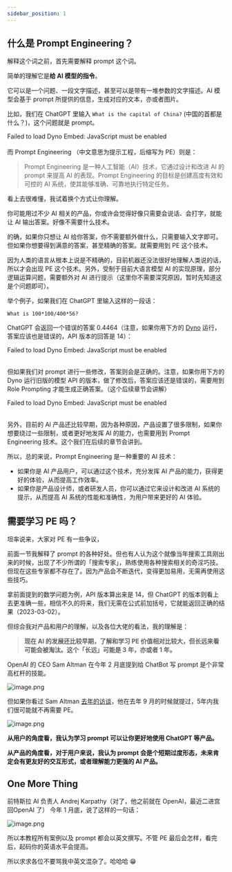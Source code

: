 ```yaml
---
sidebar_position: 1
---
```

<head>
  <script defer="defer" src="https://embed.trydyno.com/embedder.js"></script>
  <link href="https://embed.trydyno.com/embedder.css" rel="stylesheet" />
</head>


## 什么是 Prompt Engineering？

解释这个词之前，首先需要解释 prompt 这个词。

简单的理解它是**给 AI 模型的指令**。

它可以是一个问题、一段文字描述，甚至可以是带有一堆参数的文字描述。AI 模型会基于 prompt 所提供的信息，生成对应的文本，亦或者图片。

比如，我们在 ChatGPT 里输入 `What is the capital of China?` (中国的首都是什么？)，这个问题就是 prompt。

<div trydyno-embed="" openai-model="text-davinci-003" initial-prompt="What is the capital of China?" initial-response="The capital of China is Beijing. " max-tokens="256" box-rows="3" model-temp="0.7" top-p="1">
    <noscript>Failed to load Dyno Embed: JavaScript must be enabled</noscript>
</div>

<br/>
而 Prompt Engineering （中文意思为提示工程，后缩写为 PE）则是：

> Prompt Engineering 是一种人工智能（AI）技术，它通过设计和改进 AI 的 prompt 来提高 AI 的表现。Prompt Engineering 的目标是创建高度有效和可控的 AI 系统，使其能够准确、可靠地执行特定任务。

看上去很难懂，我试着换个方式让你理解。

你可能用过不少 AI 相关的产品，你或许会觉得好像只需要会说话、会打字，就能让 AI 输出答案。好像不需要什么技术。

的确，如果你只想让 AI 给你答案，你不需要额外做什么，只需要输入文字即可。但如果你想要得到满意的答案，甚至精确的答案。就需要用到 PE 这个技术。

因为人类的语言从根本上说是不精确的，目前机器还没法很好地理解人类说的话，所以才会出现 PE 这个技术。另外，受制于目前大语言模型 AI 的实现原理，部分逻辑运算问题，需要额外对 AI 进行提示（这里你不需要深究原因，暂时先知道这是个问题即可）。

举个例子，如果我们在 ChatGPT 里输入这样的一段话：

```other
What is 100*100/400*56?
```

ChatGPT 会返回一个错误的答案 0.4464（注意，如果你用下方的 [Dyno](https://trydyno.com/) 运行，答案应该也是错误的，API 版本的回答是 14）：

<div trydyno-embed="" openai-model="text-davinci-003" initial-prompt="What is 100*100/400*56?" initial-response="To solve this problem, we need to follow the order of operations, which is PEMDAS (parentheses, exponents, multiplication/division, addition/subtraction). In this case, there are no parentheses or exponents, so we perform multiplication and division from left to right before performing addition and subtraction.100*100/400*56 = (100*100)/(400*56) (Perform multiplication and division from left to right)= 10,000/22,400 = 0.4464 (Divide 10,000 by 22,400)Therefore, 100100/40056 = 0.4464." max-tokens="256" box-rows="3" model-temp="0.7" top-p="1">
    <noscript>Failed to load Dyno Embed: JavaScript must be enabled</noscript>
</div>

<br/>

但如果我们对 prompt 进行一些修改，答案则会是正确的。注意，如果你用下方的 Dyno 运行旧版的模型 API 的版本，做了修改后，答案应该还是错误的，需要用到 Role Prompting 才能生成正确答案。（这个后续章节会讲解）

<div trydyno-embed="" openai-model="text-davinci-003" initial-prompt="What is (100*100)/400*56?" initial-response="(100*100)/400*56 = (100*100/400)*56 (Perform multiplication and division from left to right, applying the associative property of multiplication)= 25*56 = 1400 (Simplify by performing multiplication)" max-tokens="256" box-rows="3" model-temp="0.7" top-p="1">
    <noscript>Failed to load Dyno Embed: JavaScript must be enabled</noscript>
</div>

<br/>

另外，目前的 AI 产品还比较早期，因为各种原因，产品设置了很多限制，如果你想要绕过一些限制，或者更好地发挥 AI 的能力，也需要用到 Prompt Engineering 技术。这个我们在后续的章节会讲到。

所以，总的来说，Prompt Engineering 是一种重要的 AI 技术：

- 如果你是 AI 产品用户，可以通过这个技术，充分发挥 AI 产品的能力，获得更好的体验，从而提高工作效率。
- 如果你是产品设计师，或者研发人员，你可以通过它来设计和改进 AI 系统的提示，从而提高 AI 系统的性能和准确性，为用户带来更好的 AI 体验。

## 需要学习 PE 吗？

坦率说来，大家对 PE 有一些争议，

前面一节我解释了 prompt 的各种好处。但也有人认为这个就像当年搜索工具刚出来的时候，出现了不少所谓的「搜索专家」，熟练使用各种搜索相关的奇淫巧技。但现在这些专家都不存在了。因为产品会不断迭代，变得更加易用，无需再使用这些技巧。

拿前面提到的数学问题为例，API 版本算出来是 14，但 ChatGPT 的版本则看上去更准确一些，相信不久的将来，我们无需在公式前加括号，它就能返回正确的结果（2023-03-02）。

但综合我对产品和用户的理解，以及各位大佬的看法，我的理解是：

> **现在 AI 的发展还比较早期，了解和学习 PE 价值相对比较大，但长远来看可能会被淘汰。这个「长远」可能是 3 年，亦或者 1 年。**

OpenAI 的 CEO Sam Altman 在今年 2 月底提到给 ChatBot 写 prompt 是个非常高杠杆的技能。

![image.png](https://media.heptabase.com/v1/images/b92049c5-ff11-40d4-b38d-e7b45d802985/479cf9aa-2ef3-42d4-8568-f9c323e8b05f/image.png)

但如果你看过 Sam Altman [去年的访谈](https://greylock.com/greymatter/sam-altman-ai-for-the-next-era/)，他在去年 9 月的时候就提过，5年内我们很可能就不再需要 PE。

![image.png](https://media.heptabase.com/v1/images/b92049c5-ff11-40d4-b38d-e7b45d802985/14c13281-01c5-47b8-9c38-333d9b57783f/image.png)

**从用户的角度看，我认为学习 prompt 可以让你更好地使用 ChatGPT 等产品。**

**从产品的角度看，对于用户来说，我认为 prompt 会是个短期过度形态，未来肯定会有更友好的交互形式，或者理解能力更强的 AI 产品。**

## One More Thing

前特斯拉 AI 负责人 Andrej Karpathy（对了，他之前就在 OpenAI，最近二进宫回OpenAI 了） 今年 1 月底，说了这样的一句话：

![image.png](https://media.heptabase.com/v1/images/b92049c5-ff11-40d4-b38d-e7b45d802985/d01305ed-7008-4576-95ae-f9751f50a020/image.png)

所以本教程所有案例以及 prompt 都会以英文撰写。不管 PE 最后会怎样，看完后，起码你的英语水平会提高。

所以求求各位不要骂我中英文混杂了。哈哈哈 😁





